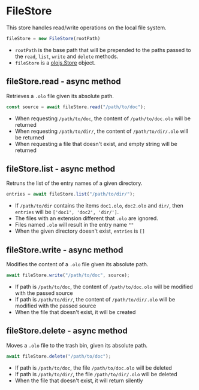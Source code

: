 FileStore
============================================================================
This store handles read/write operations on the local file system.
```js
fileStore = new FileStore(rootPath)
```

- `rootPath` is the base path that will be prepended to the paths passed to
  the `read`, `list`, `write` and `delete` methods.
- `fileStore` is a [olojs.Store](./store.md) object.
  
fileStore.read - async method
----------------------------------------------------------------------------
Retrieves a `.olo` file given its absolute path.
```js
const source = await fileStore.read("/path/to/doc");
```

- When requesting `/path/to/doc`, the content of `/path/to/doc.olo` will
  be returned
- When requesting `/path/to/dir/`, the content of `/path/to/dir/.olo` will
  be returned
- When requesting a file that doesn't exist, and empty string will be returned
  
fileStore.list - async method
----------------------------------------------------------------------------
Retruns the list of the entry names of a given directory.
```js
entries = await fileStore.list("/path/to/dir/");
```

- If `/path/to/dir` contains the items `doc1.olo`, `doc2.olo` and 
  `dir/`, then `entries` will be `['doc1', 'doc2', 'dir/']`.
- The files with an extension different that `.olo` are ignored.
- Files named `.olo` will result in the entry name `""`
- When the given directory doesn't exist, `entries` is `[]`
  
fileStore.write - async method
----------------------------------------------------------------------------
Modifies the content of a `.olo` file given its absolute path.
```js
await fileStore.write("/path/to/doc", source);
```

- If path is `/path/to/doc`, the content of `/path/to/doc.olo` will
  be modified with the passed source
- If path is `/path/to/dir/`, the content of `/path/to/dir/.olo` will
  be modified with the passed source
- When the file that doesn't exist, it will be created
  
fileStore.delete - async method
------------------------------------------------------------------------
Moves a `.olo` file to the trash bin, given its absolute path.
```js
await fileStore.delete("/path/to/doc");
```

- If path is `/path/to/doc`, the file `/path/to/doc.olo` will be deleted
- If path is `/path/to/dir/`, the file `/path/to/dir/.olo` will be deleted
- When the file that doesn't exist, it will return silently
  

